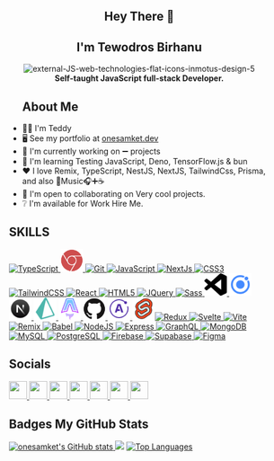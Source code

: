 

<section id="wrapper" style="padding: 0 20px" class="px-20">
  <div align="center">
    <h1>Hey There 👋</h1>
    <h2>I'm Tewodros Birhanu</h2>
  </div>

<div id="header" align="center">
 <img width="100" height="100" src="https://img.icons8.com/external-flat-icons-inmotus-design/100/external-JS-web-technologies-flat-icons-inmotus-design-5.png" alt="external-JS-web-technologies-flat-icons-inmotus-design-5"/>
</div>
  <div align="center">
    <b>Self-taught JavaScript full-stack Developer.</b>
  </div>

  <ul>
    <h1>About Me</h1>
    <li>🧑‍💻 I'm Teddy</li>
    <li>🖥️ See my portfolio at <a href="http://onesamket.vercel.app">onesamket.dev</a></li>
    <li>🚀 I'm currently working on ➖ projects</li>
    <li>🧠 I'm learning Testing JavaScript, Deno, TensorFlow.js & bun</li>
    <li>❤️ I love Remix, TypeScript, NestJS, NextJS, TailwindCss, Prisma, and also 🎼Music🎧➕☕</li>
    <li>🤝 I'm open to collaborating on Very cool projects.</li>
    <li>❔ I'm available for Work Hire Me.</li>
  </ul>

  <!-- Twitter Badge -->
  <div align="center">
    <a href="https://www.x.com/onesamket" target="_blank" rel="noreferrer">
      <!-- Insert your Twitter badge here -->
    </a>
  </div>

  <!-- Skills Section -->
  <main>
    <h2>SKILLS</h2>
    <div align="left">
    <a href="https://www.typescriptlang.org/" target="_blank" rel="noreferrer">
      <img
        src="https://raw.githubusercontent.com/danielcranney/readme-generator/main/public/icons/skills/typescript-colored.svg"
        width="36" height="36" alt="TypeScript" />
      </a>
      <a href="https://git-scm.com/" target="_blank" rel="noreferrer">
      <img src="https://github.com/devicons/devicon/blob/master/icons/chrome/chrome-plain.svg" title="chrome"
        alt="chrome" width="40" height="40" />
        <img
        src="https://raw.githubusercontent.com/danielcranney/readme-generator/main/public/icons/skills/git-colored.svg"
        width="36" height="36" alt="Git" />
      </a>
      <a href="https://developer.mozilla.org/en-US/docs/Web/JavaScript"
      target="_blank" rel="noreferrer">
      <img
        src="https://raw.githubusercontent.com/danielcranney/readme-generator/main/public/icons/skills/javascript-colored.svg"
        width="36" height="36" alt="JavaScript" />
      </a>
      <a href="https://nextjs.org/docs" target="_blank"
      rel="noreferrer">
      <img
        src="https://raw.githubusercontent.com/danielcranney/readme-generator/main/public/icons/skills/nextjs-colored.svg"
        width="36" height="36" alt="NextJs" />
      </a>
      <a href="https://www.w3.org/TR/CSS/#css" target="_blank"
      rel="noreferrer">
      <img
        src="https://raw.githubusercontent.com/danielcranney/readme-generator/main/public/icons/skills/css3-colored.svg"
        width="36" height="36" alt="CSS3" />
      </a>
      <a href="https://tailwindcss.com/" target="_blank" rel="noreferrer">
        <img
        src="https://raw.githubusercontent.com/danielcranney/readme-generator/main/public/icons/skills/tailwindcss-colored.svg"
        width="36" height="36" alt="TailwindCSS" />
      </a>
      <a href="https://reactjs.org/" target="_blank"
      rel="noreferrer">
      <img
        src="https://raw.githubusercontent.com/danielcranney/readme-generator/main/public/icons/skills/react-colored.svg"
        width="36" height="36" alt="React" />
      </a>
      <a href="https://developer.mozilla.org/en-US/docs/Glossary/HTML5"
      target="_blank" rel="noreferrer">
      <img
        src="https://raw.githubusercontent.com/danielcranney/readme-generator/main/public/icons/skills/html5-colored.svg"
        width="36" height="36" alt="HTML5" />
      </a>
      <a href="https://jquery.com/" target="_blank" rel="noreferrer">
        <img
        src="https://raw.githubusercontent.com/danielcranney/readme-generator/main/public/icons/skills/jquery-colored.svg"
        width="36" height="36" alt="JQuery" />
      </a>
      <a href="https://sass-lang.com/" target="_blank" rel="noreferrer">
        <img
        src="https://raw.githubusercontent.com/danielcranney/readme-generator/main/public/icons/skills/sass-colored.svg"
        width="36" height="36" alt="Sass" />
      </a>
      <a href="https://redux.js.org/" target="_blank" rel="noreferrer">
      <img src="https://github.com/devicons/devicon/blob/master/icons/vscode/vscode-plain.svg" title="vscode"
        alt="vscode" width="40" height="40" />
      <img src="./app/assets/icons/icons8-ionic-48.png" width="40" height="40" alt="Ionic">
      <img src="./app/assets/icons/icons8-nextjs-48.png" width="40" height="40" alt="Next.js">
      <img src="./app/assets/icons/icons8-prisma-orm-48.png" width="40" height="40" alt="Prisma">
      <img src="./app/assets/icons/icons8-astro-js-64.png" width="40" height="40" alt="Astro"> <img
        src="https://github.com/devicons/devicon/blob/master/icons/github/github-original.svg" title="github"
        alt="github" width="40" height="40" />
      <img src="./app/assets/icons/icons8-apollo-48.png" width="40" height="40" alt="Apollo">
      <img src="./app/assets/icons/icons8-svelte-48.png" width="40" height="40" alt="svelte"><img
        src="https://raw.githubusercontent.com/danielcranney/readme-generator/main/public/icons/skills/redux-colored.svg"
        width="36" height="36" alt="Redux" />
      </a>
      <a href="https://svelte.dev/" target="_blank" rel="noreferrer">
        <img
        src="https://raw.githubusercontent.com/danielcranney/readme-generator/main/public/icons/skills/svelte-colored.svg"
        width="36" height="36" alt="Svelte" />
      </a>
      <a href="https://vitejs.dev/" target="_blank" rel="noreferrer">
        <img
        src="https://raw.githubusercontent.com/danielcranney/readme-generator/main/public/icons/skills/vite-colored.svg"
        width="36" height="36" alt="Vite" />
      </a>
      <a href="https://remix.run/" target="_blank" rel="noreferrer">
        <img
        src="https://raw.githubusercontent.com/danielcranney/readme-generator/main/public/icons/skills/remix-colored.svg"
        width="36" height="36" alt="Remix" />
      </a>
      <a href="https://babeljs.io/" target="_blank" rel="noreferrer">
        <img
        src="https://raw.githubusercontent.com/danielcranney/readme-generator/main/public/icons/skills/babel-colored.svg"
        width="36" height="36" alt="Babel" />
      </a>
      <a href="https://nodejs.org/en/" target="_blank" rel="noreferrer">
        <img
        src="https://raw.githubusercontent.com/danielcranney/readme-generator/main/public/icons/skills/nodejs-colored.svg"
        width="36" height="36" alt="NodeJS" />
      </a>
      <a href="https://expressjs.com/" target="_blank" rel="noreferrer">
        <img
        src="https://raw.githubusercontent.com/danielcranney/readme-generator/main/public/icons/skills/express-colored.svg"
        width="36" height="36" alt="Express" />
      </a>
      <a href="https://graphql.org/" target="_blank" rel="noreferrer">
        <img
        src="https://raw.githubusercontent.com/danielcranney/readme-generator/main/public/icons/skills/graphql-colored.svg"
        width="36" height="36" alt="GraphQL" />
      </a>
      <a href="https://www.mongodb.com/" target="_blank"
      rel="noreferrer">
      <img
        src="https://raw.githubusercontent.com/danielcranney/readme-generator/main/public/icons/skills/mongodb-colored.svg"
        width="36" height="36" alt="MongoDB" />
      </a>
      <a href="https://www.mysql.com/" target="_blank"
      rel="noreferrer">
      <img
        src="https://raw.githubusercontent.com/danielcranney/readme-generator/main/public/icons/skills/mysql-colored.svg"
        width="36" height="36" alt="MySQL" />
      </a>
      <a href="https://www.postgresql.org/" target="_blank"
      rel="noreferrer">
      <img
        src="https://raw.githubusercontent.com/danielcranney/readme-generator/main/public/icons/skills/postgresql-colored.svg"
        width="36" height="36" alt="PostgreSQL" />
      </a>
      <a href="https://firebase.google.com/" target="_blank"
      rel="noreferrer">
      <img
        src="https://raw.githubusercontent.com/danielcranney/readme-generator/main/public/icons/skills/firebase-colored.svg"
        width="36" height="36" alt="Firebase" />
      </a>
      <a href="https://supabase.io/" target="_blank" rel="noreferrer">
        <img
        src="https://raw.githubusercontent.com/danielcranney/readme-generator/main/public/icons/skills/supabase-colored.svg"
        width="36" height="36" alt="Supabase" />
      </a>
      <a href="https://www.figma.com/" target="_blank"
      rel="noreferrer">
      <img
        src="https://raw.githubusercontent.com/danielcranney/readme-generator/main/public/icons/skills/figma-colored.svg"
        width="36" height="36" alt="Figma" />
      </a>
    </div>
  </main>

  <!-- Socials Section -->
  <h2>Socials</h2>
  <main>
  <div align="left">
    <a href="https://www.dev.to/onesamket" target="_blank" rel="noreferrer">
      <picture>
        <source media="(prefers-color-scheme: dark)"
          srcset="https://raw.githubusercontent.com/danielcranney/readme-generator/main/public/icons/socials/devdotto-dark.svg" />
        <source media="(prefers-color-scheme: light)"
          srcset="https://raw.githubusercontent.com/danielcranney/readme-generator/main/public/icons/socials/devdotto.svg" />
        <img
          src="https://raw.githubusercontent.com/danielcranney/readme-generator/main/public/icons/socials/devdotto.svg"
          width="32" height="32" />
      </picture>
    </a>
    <a href="https://discord.com/users/onesamket" target="_blank" rel="noreferrer" </a>
      <a href="https://www.facebook.com/onesamket" target="_blank" rel="noreferrer">
        <picture>
          <source media="(prefers-color-scheme: dark)"
            srcset="https://raw.githubusercontent.com/danielcranney/readme-generator/main/public/icons/socials/facebook-dark.svg" />
          <source media="(prefers-color-scheme: light)"
            srcset="https://raw.githubusercontent.com/danielcranney/readme-generator/main/public/icons/socials/facebook.svg" />
          <img
            src="https://raw.githubusercontent.com/danielcranney/readme-generator/main/public/icons/socials/facebook.svg"
            width="32" height="32" />
        </picture>
      </a>
      <a href="https://www.github.com/onesamket" target="_blank" rel="noreferrer">
        <picture>
          <source media="(prefers-color-scheme: dark)"
            srcset="https://raw.githubusercontent.com/danielcranney/readme-generator/main/public/icons/socials/github-dark.svg" />
          <source media="(prefers-color-scheme: light)"
            srcset="https://raw.githubusercontent.com/danielcranney/readme-generator/main/public/icons/socials/github.svg" />
          <img
            src="https://raw.githubusercontent.com/danielcranney/readme-generator/main/public/icons/socials/github.svg"
            width="32" height="32" />
        </picture>
      </a> <a href="https://www.linkedin.com/in/onesamket" target="_blank" rel="noreferrer">
        <picture>
          <source media="(prefers-color-scheme: dark)"
            srcset="https://raw.githubusercontent.com/danielcranney/readme-generator/main/public/icons/socials/linkedin-dark.svg" />
          <source media="(prefers-color-scheme: light)"
            srcset="https://raw.githubusercontent.com/danielcranney/readme-generator/main/public/icons/socials/linkedin.svg" />
          <img
            src="https://raw.githubusercontent.com/danielcranney/readme-generator/main/public/icons/socials/linkedin.svg"
            width="32" height="32" />
        </picture>
      </a>
      <a href="http://www.medium.com/onesamket" target="_blank" rel="noreferrer">
        <picture>
          <source media="(prefers-color-scheme: dark)"
            srcset="https://raw.githubusercontent.com/danielcranney/readme-generator/main/public/icons/socials/medium-dark.svg" />
          <source media="(prefers-color-scheme: light)"
            srcset="https://raw.githubusercontent.com/danielcranney/readme-generator/main/public/icons/socials/medium.svg" />
          <img
            src="https://raw.githubusercontent.com/danielcranney/readme-generator/main/public/icons/socials/medium.svg"
            width="32" height="32" />
        </picture>
      </a><a href="https://www.x.com/onesamket" target="_blank" rel="noreferrer">
        <picture>
          <source media="(prefers-color-scheme: dark)"
            srcset="https://raw.githubusercontent.com/danielcranney/readme-generator/main/public/icons/socials/twitter-dark.svg" />
          <source media="(prefers-color-scheme: light)"
            srcset="https://raw.githubusercontent.com/danielcranney/readme-generator/main/public/icons/socials/twitter.svg" />
          <img
            src="https://raw.githubusercontent.com/danielcranney/readme-generator/main/public/icons/socials/twitter.svg"
            width="32" height="32" />
        </picture>
      </a>
      <a href="https://www.threads.net/@onesamket_ts" target="_blank" rel="noreferrer">
        <picture>
          <source media="(prefers-color-scheme: dark)"
            srcset="https://raw.githubusercontent.com/danielcranney/readme-generator/main/public/icons/socials/threads-dark.svg" />
          <source media="(prefers-color-scheme: light)"
            srcset="https://raw.githubusercontent.com/danielcranney/readme-generator/main/public/icons/socials/threads.svg" />
          <img
            src="https://raw.githubusercontent.com/danielcranney/readme-generator/main/public/icons/socials/threads.svg"
            width="32" height="32" />
        </picture>
      </a>
  </div>
  </main>

  <!-- GitHub Stats Section -->
  <main>
    <h2>Badges My GitHub Stats</h2>
    <div id="stats-container">
     <a href="http://www.github.com/onesamket">
    <img
      src="https://github-readme-stats.vercel.app/api?username=onesamket&show_icons=true&hide=&count_private=true&title_color=0891b2&text_color=ffffff&icon_color=0891b2&bg_color=1c1917&hide_border=true&show_icons=true"
      alt="onesamket's GitHub stats" />
    </a>
  <a href="http://www.github.com/onesamket">
    <img
      src="https://github-readme-streak-stats.herokuapp.com/?user=onesamket&stroke=ffffff&background=1c1917&ring=0891b2&fire=0891b2&currStreakNum=ffffff&currStreakLabel=0891b2&sideNums=ffffff&sideLabels=ffffff&dates=ffffff&hide_border=true" /></a>
  <a href="https://github.com/onesamket" align="left">
    <img
      src="https://github-readme-stats.vercel.app/api/top-langs/?username=onesamket&langs_count=10&title_color=0891b2&text_color=ffffff&icon_color=0891b2&bg_color=1c1917&hide_border=true&locale=en&custom_title=Top%20%Languages"
      alt="Top Languages" />
  </a>
    </div>
  </main>
</section>
